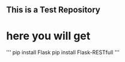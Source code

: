 ## This is a Test Repository
# here you will get 
'''
pip install Flask
pip install Flask-RESTfull
'''
